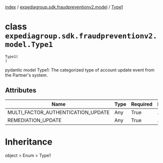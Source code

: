 [index](index.md) / [expediagroup.sdk.fraudpreventionv2.model](expediagroup.sdk.fraudpreventionv2.model.md) / [Type1](Type1.md)
# class `expediagroup.sdk.fraudpreventionv2.model.Type1`
```
Type1(
)
```

pydantic model Type1: The categorized type of account update event from the Partner's system.



## Attributes
    
    
        
    
        
    

|                Name                | Type | Required | Description |
|------------------------------------|------|----------|-------------|
| MULTI_FACTOR_AUTHENTICATION_UPDATE | Any  |   True   |     ...     |
|         REMEDIATION_UPDATE         | Any  |   True   |     ...     |










# Inheritance
object > Enum > Type1
